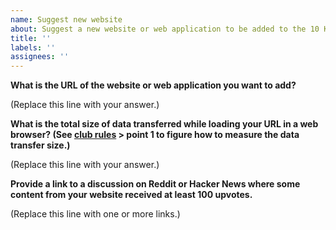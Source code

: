 ```yaml
---
name: Suggest new website
about: Suggest a new website or web application to be added to the 10 KB Club
title: ''
labels: ''
assignees: ''
---
```


**What is the URL of the website or web application you want to add?**

(Replace this line with your answer.)

**What is the total size of data transferred while loading your URL in a web browser? (See [club rules](https://10kbclub.com/#club-rules) > point 1 to figure how to measure the data transfer size.)**

(Replace this line with your answer.)

**Provide a link to a discussion on Reddit or Hacker News where some content from your website received at least 100 upvotes.**

(Replace this line with one or more links.)
